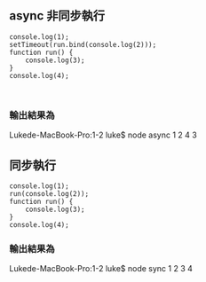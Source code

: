 ## async 非同步執行

```javascript=
console.log(1);
setTimeout(run.bind(console.log(2)));
function run() {
    console.log(3);
}
console.log(4);



```
### 輸出結果為
Lukede-MacBook-Pro:1-2 luke$ node async
1
2
4
3

## 同步執行

```javascript=
console.log(1);
run(console.log(2));
function run() {
    console.log(3);
}
console.log(4);
```
### 輸出結果為
Lukede-MacBook-Pro:1-2 luke$ node sync
1
2
3
4